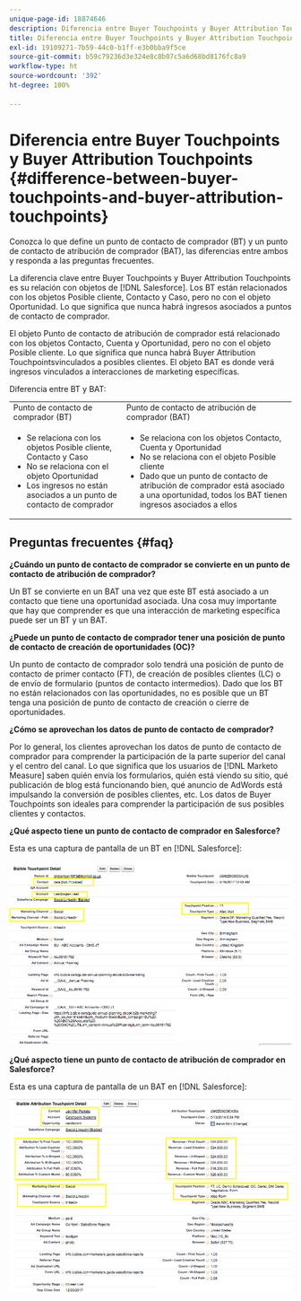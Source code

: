 ```yaml
---
unique-page-id: 18874646
description: Diferencia entre Buyer Touchpoints y Buyer Attribution Touchpoints - [!DNL Marketo Measure] - Documentación del producto
title: Diferencia entre Buyer Touchpoints y Buyer Attribution Touchpoints
exl-id: 19109271-7b59-44c0-b1ff-e3b0bba9f5ce
source-git-commit: b59c79236d3e324e8c8b07c5a6d68bd8176fc8a9
workflow-type: ht
source-wordcount: '392'
ht-degree: 100%

---
```


# Diferencia entre Buyer Touchpoints y Buyer Attribution Touchpoints {#difference-between-buyer-touchpoints-and-buyer-attribution-touchpoints}

Conozca lo que define un punto de contacto de comprador (BT) y un punto de contacto de atribución de comprador (BAT), las diferencias entre ambos y responda a las preguntas frecuentes.

La diferencia clave entre Buyer Touchpoints y Buyer Attribution Touchpoints es su relación con objetos de [!DNL Salesforce]. Los BT están relacionados con los objetos Posible cliente, Contacto y Caso, pero no con el objeto Oportunidad. Lo que significa que nunca habrá ingresos asociados a puntos de contacto de comprador.

El objeto Punto de contacto de atribución de comprador está relacionado con los objetos Contacto, Cuenta y Oportunidad, pero no con el objeto Posible cliente. Lo que significa que nunca habrá Buyer Attribution Touchpointsvinculados a posibles clientes. El objeto BAT es donde verá ingresos vinculados a interacciones de marketing específicas.

Diferencia entre BT y BAT:

<table> 
 <colgroup> 
  <col> 
  <col> 
 </colgroup> 
 <tbody> 
  <tr> 
   <td>Punto de contacto de comprador (BT)</td> 
   <td>Punto de contacto de atribución de comprador (BAT)</td> 
  </tr> 
  <tr> 
   <td> 
    <ul> 
     <li>Se relaciona con los objetos Posible cliente, Contacto y Caso</li> 
     <li>No se relaciona con el objeto Oportunidad</li> 
     <li>Los ingresos no están asociados a un punto de contacto de comprador</li> 
    </ul></td> 
   <td> 
    <ul> 
     <li>Se relaciona con los objetos Contacto, Cuenta y Oportunidad</li> 
     <li>No se relaciona con el objeto Posible cliente</li> 
     <li>Dado que un punto de contacto de atribución de comprador está asociado a una oportunidad, todos los BAT tienen ingresos asociados a ellos</li> 
    </ul></td> 
  </tr> 
 </tbody> 
</table>

## Preguntas frecuentes {#faq}

**¿Cuándo un punto de contacto de comprador se convierte en un punto de contacto de atribución de comprador?**

Un BT se convierte en un BAT una vez que este BT está asociado a un contacto que tiene una oportunidad asociada. Una cosa muy importante que hay que comprender es que una interacción de marketing específica puede ser un BT y un BAT.

**¿Puede un punto de contacto de comprador tener una posición de punto de contacto de creación de oportunidades (OC)?**

Un punto de contacto de comprador solo tendrá una posición de punto de contacto de primer contacto (FT), de creación de posibles clientes (LC) o de envío de formulario (puntos de contacto intermedios). Dado que los BT no están relacionados con las oportunidades, no es posible que un BT tenga una posición de punto de contacto de creación o cierre de oportunidades.

**¿Cómo se aprovechan los datos de punto de contacto de comprador?**

Por lo general, los clientes aprovechan los datos de punto de contacto de comprador para comprender la participación de la parte superior del canal y el centro del canal. Lo que significa que los usuarios de [!DNL Marketo Measure] saben quién envía los formularios, quién está viendo su sitio, qué publicación de blog está funcionando bien, qué anuncio de AdWords está impulsando la conversión de posibles clientes, etc. Los datos de Buyer Touchpoints son ideales para comprender la participación de sus posibles clientes y contactos.

**¿Qué aspecto tiene un punto de contacto de comprador en Salesforce?**

Esta es una captura de pantalla de un BT en [!DNL Salesforce]:

![](assets/1.png)

**¿Qué aspecto tiene un punto de contacto de atribución de comprador en Salesforce?**

Esta es una captura de pantalla de un BAT en [!DNL Salesforce]:

![](assets/2.png)
